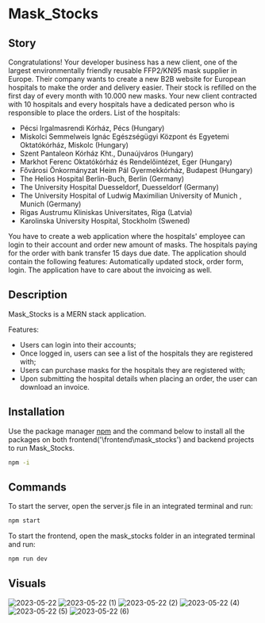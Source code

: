 # Mask_Stocks

## Story

Congratulations!
Your developer business has a new client, one of the largest environmentally friendly reusable FFP2/KN95 mask supplier in Europe.
Their company wants to create a new B2B website for European hospitals to make the order and delivery easier.
Their stock is refilled on the first day of every month with 10.000 new masks.
Your new client contracted with 10 hospitals and every hospitals have a dedicated person who is responsible to place the orders.
List of the hospitals:
- Pécsi Irgalmasrendi Kórház, Pécs (Hungary)
- Miskolci Semmelweis Ignác Egészségügyi Központ és Egyetemi Oktatókórház, Miskolc (Hungary)
- Szent Pantaleon Kórház Kht., Dunaújváros (Hungary)
- Markhot Ferenc Oktatókórház és Rendelőintézet, Eger (Hungary)
- Fővárosi Önkormányzat Heim Pál Gyermekkórház, Budapest (Hungary)
- The Helios Hospital Berlin-Buch, Berlin (Germany)
- The University Hospital Duesseldorf, Duesseldorf (Germany)
- The University Hospital of Ludwig Maximilian University of Munich , Munich (Germany)
- Rigas Austrumu Kliniskas Universitates, Riga (Latvia)
- Karolinska University Hospital, Stockholm (Swened)

You have to create a web application where the hospitals' employee can login to their account and order new amount of masks.
The hospitals paying for the order with bank transfer 15 days due date.
The application should contain the following features: Automatically updated stock, order form, login.
The application have to care about the invoicing as well. 

## Description

Mask_Stocks is a MERN stack application.

Features:

- Users can login into their accounts;
- Once logged in, users can see a list of the hospitals they are registered with;
- Users can purchase masks for the hospitals they are registered with;
- Upon submitting the hospital details when placing an order, the user can download an invoice.

## Installation

Use the package manager [npm](https://docs.npmjs.com/downloading-and-installing-node-js-and-npm) and the command below to install all the packages on both frontend('\frontend\mask_stocks') and backend projects to run Mask_Stocks.

```bash
npm -i
```
## Commands

To start the server, open the server.js file in an integrated terminal and run:

```bash
npm start
```
To start the frontend, open the mask_stocks folder in an integrated terminal and run:

```bash
npm run dev
```

## Visuals
![2023-05-22](https://github.com/CodecoolGlobal/mask-stock-javascript-IoanaTeodora20/assets/108082444/0430a7b1-ab05-4a90-85b7-92541e1f1297)
![2023-05-22 (1)](https://github.com/CodecoolGlobal/mask-stock-javascript-IoanaTeodora20/assets/108082444/cb9fa7fd-01ad-4fae-b806-a421849d59a8)
![2023-05-22 (2)](https://github.com/CodecoolGlobal/mask-stock-javascript-IoanaTeodora20/assets/108082444/91257e3c-f5ee-440c-a608-1a1b7d80dccb)
![2023-05-22 (4)](https://github.com/CodecoolGlobal/mask-stock-javascript-IoanaTeodora20/assets/108082444/41c5b115-e133-4fdb-a17e-45435deb99ad)
![2023-05-22 (5)](https://github.com/CodecoolGlobal/mask-stock-javascript-IoanaTeodora20/assets/108082444/cb8909d4-2c5f-4107-b988-b875625ad935)
![2023-05-22 (6)](https://github.com/CodecoolGlobal/mask-stock-javascript-IoanaTeodora20/assets/108082444/2a8fcd20-8378-472e-b14d-63e5e08d3837)

